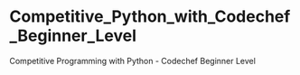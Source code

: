 # Competitive_Python_with_Codechef_Beginner_Level
Competitive Programming with Python - Codechef Beginner Level
